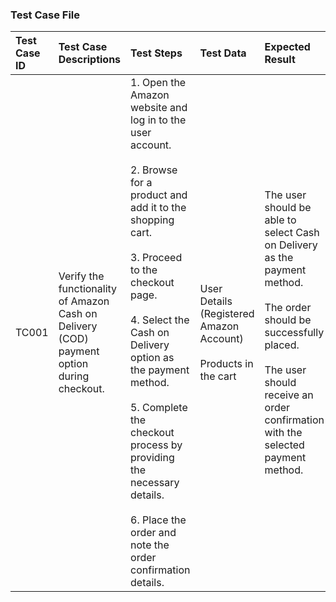 ### Test Case File

| Test Case ID | Test Case Descriptions                                                                    | Test Steps                                                                                                                                                                                                                                                                                                                                                                                      | Test Data                                                              | Expected Result                                                                                                                                                                                                      | Actual Result                                                                                                                                                                             | Pass/Fail |
| :----------- | :---------------------------------------------------------------------------------------- | :---------------------------------------------------------------------------------------------------------------------------------------------------------------------------------------------------------------------------------------------------------------------------------------------------------------------------------------------------------------------------------------------- | :--------------------------------------------------------------------- | :------------------------------------------------------------------------------------------------------------------------------------------------------------------------------------------------------------------- | :---------------------------------------------------------------------------------------------------------------------------------------------------------------------------------------- | :-------- |
| TC001        | Verify the functionality of Amazon Cash on Delivery (COD) payment option during checkout. | 1. Open the Amazon website and log in to the user account. <br><br> 2. Browse for a product and add it to the shopping cart. <br><br> 3. Proceed to the checkout page. <br><br> 4. Select the Cash on Delivery option as the payment method. <br><br> 5. Complete the checkout process by providing the necessary details. <br><br> 6. Place the order and note the order confirmation details. | User Details (Registered Amazon Account) <br><br> Products in the cart | The user should be able to select Cash on Delivery as the payment method. <br><br> The order should be successfully placed. <br><br> The user should receive an order confirmation with the selected payment method. | The Cash on Delivery option is available. <br><br> The order is successfully placed. <br><br> An order confirmation email is received with the Cash on Delivery Payment method mentioned. | Pass      |
